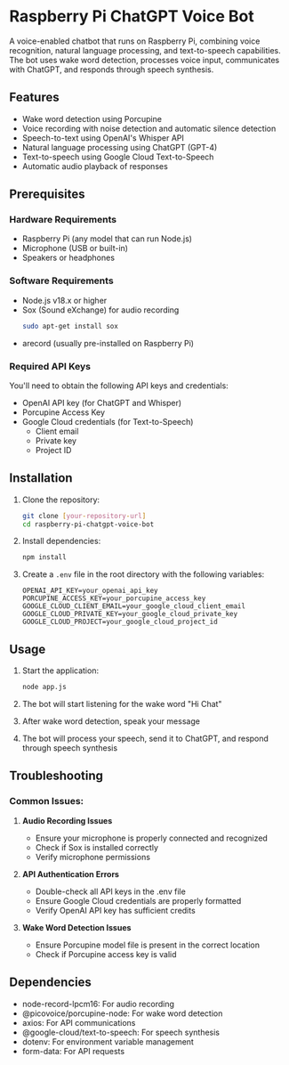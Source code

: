 # Raspberry Pi ChatGPT Voice Bot

A voice-enabled chatbot that runs on Raspberry Pi, combining voice recognition, natural language processing, and text-to-speech capabilities. The bot uses wake word detection, processes voice input, communicates with ChatGPT, and responds through speech synthesis.

## Features

- Wake word detection using Porcupine
- Voice recording with noise detection and automatic silence detection
- Speech-to-text using OpenAI's Whisper API
- Natural language processing using ChatGPT (GPT-4)
- Text-to-speech using Google Cloud Text-to-Speech
- Automatic audio playback of responses

## Prerequisites

### Hardware Requirements
- Raspberry Pi (any model that can run Node.js)
- Microphone (USB or built-in)
- Speakers or headphones

### Software Requirements
- Node.js v18.x or higher
- Sox (Sound eXchange) for audio recording
  ```bash
  sudo apt-get install sox
  ```
- arecord (usually pre-installed on Raspberry Pi)

### Required API Keys
You'll need to obtain the following API keys and credentials:
- OpenAI API key (for ChatGPT and Whisper)
- Porcupine Access Key
- Google Cloud credentials (for Text-to-Speech)
  - Client email
  - Private key
  - Project ID

## Installation

1. Clone the repository:
   ```bash
   git clone [your-repository-url]
   cd raspberry-pi-chatgpt-voice-bot
   ```

2. Install dependencies:
   ```bash
   npm install
   ```

3. Create a `.env` file in the root directory with the following variables:
   ```
   OPENAI_API_KEY=your_openai_api_key
   PORCUPINE_ACCESS_KEY=your_porcupine_access_key
   GOOGLE_CLOUD_CLIENT_EMAIL=your_google_cloud_client_email
   GOOGLE_CLOUD_PRIVATE_KEY=your_google_cloud_private_key
   GOOGLE_CLOUD_PROJECT=your_google_cloud_project_id
   ```

## Usage

1. Start the application:
   ```bash
   node app.js
   ```

2. The bot will start listening for the wake word "Hi Chat"
3. After wake word detection, speak your message
4. The bot will process your speech, send it to ChatGPT, and respond through speech synthesis

## Troubleshooting

### Common Issues:
1. **Audio Recording Issues**
   - Ensure your microphone is properly connected and recognized
   - Check if Sox is installed correctly
   - Verify microphone permissions

2. **API Authentication Errors**
   - Double-check all API keys in the .env file
   - Ensure Google Cloud credentials are properly formatted
   - Verify OpenAI API key has sufficient credits

3. **Wake Word Detection Issues**
   - Ensure Porcupine model file is present in the correct location
   - Check if Porcupine access key is valid

## Dependencies

- node-record-lpcm16: For audio recording
- @picovoice/porcupine-node: For wake word detection
- axios: For API communications
- @google-cloud/text-to-speech: For speech synthesis
- dotenv: For environment variable management
- form-data: For API requests
